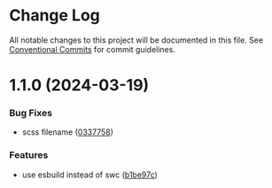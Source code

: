 # Change Log

All notable changes to this project will be documented in this file.
See [Conventional Commits](https://conventionalcommits.org) for commit guidelines.

# 1.1.0 (2024-03-19)

### Bug Fixes

- scss filename ([0337758](https://github.com/no-gravity-company/no-gravity-tools/commit/03377589fbeb89eda43f65a75dab700a1eb87e50))

### Features

- use esbuild instead of swc ([b1be97c](https://github.com/no-gravity-company/no-gravity-tools/commit/b1be97c5d22fe380a7c88bebfb2aa40793ddfd83))

